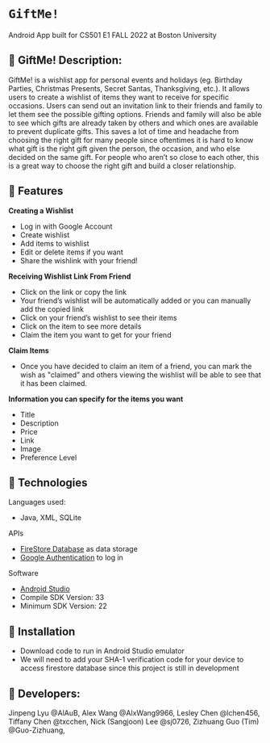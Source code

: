 # `GiftMe!`
Android App built for CS501 E1 FALL 2022 at Boston University

## 🎁 GiftMe! Description:

GiftMe! is a wishlist app for personal events and holidays (eg. Birthday Parties, Christmas Presents, Secret Santas, Thanksgiving, etc.). It allows users to create a wishlist of items they want to receive for specific occasions. Users can send out an invitation link to their friends and family to let them see the possible gifting options. Friends and family will also be able to see which gifts are already taken by others and which ones are available to prevent duplicate gifts. This saves a lot of time and headache from choosing the right gift for many people since oftentimes it is hard to know what gift is the right gift given the person, the occasion, and who else decided on the same gift. For people who aren’t so close to each other, this is a great way to choose the right gift and build a closer relationship.

## 🎀 Features
**Creating a Wishlist**
- Log in with Google Account
- Create wishlist
- Add items to wishlist
- Edit or delete items if you want
- Share the wishlink with your friend!

**Receiving Wishlist Link From Friend**
- Click on the link or copy the link
- Your friend’s wishlist will be automatically added or you can manually add the copied link
- Click on your friend’s wishlist to see their items
- Click on the item to see more details
- Claim the item you want to get for your friend

**Claim Items**
- Once you have decided to claim an item of a friend, you can mark the wish as "claimed" and others viewing the wishlist will be able to see that it has been claimed.

**Information you can specify for the items you want**
- Title
- Description
- Price
- Link
- Image
- Preference Level

## 🎀 Technologies ##

Languages used: 
- Java, XML, SQLite

APIs
- [FireStore Database](https://firebase.google.com/docs/firestore) as data storage
- [Google Authentication](https://developers.google.com/identity/sign-in/android/start-integrating) to log in

Software
- [Android Studio](https://developer.android.com/) 
- Compile SDK Version: 33
- Minimum SDK Version: 22

## 🎀 Installation ##
- Download code to run in Android Studio emulator
- We will need to add your SHA-1 verification code for your device to access firestore database since this project is still in development

## 🎀 Developers:

Jinpeng Lyu @AlAuB, 
Alex Wang @AlxWang9966,
Lesley Chen @lchen456, 
Tiffany Chen @txcchen,
Nick (Sangjoon) Lee @sj0726,
Zizhuang Guo (Tim) @Guo-Zizhuang,

